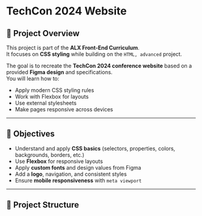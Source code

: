 
# TechCon 2024 Website

## 📖 Project Overview
This project is part of the **ALX Front-End Curriculum**.  
It focuses on **CSS styling** while building on the `HTML, advanced` project.  

The goal is to recreate the **TechCon 2024 conference website** based on a provided **Figma design** and specifications.  
You will learn how to:
- Apply modern CSS styling rules
- Work with Flexbox for layouts
- Use external stylesheets
- Make pages responsive across devices

---

## 🎯 Objectives
- Understand and apply **CSS basics** (selectors, properties, colors, backgrounds, borders, etc.)
- Use **Flexbox** for responsive layouts
- Apply **custom fonts** and design values from Figma
- Add a **logo**, navigation, and consistent styles
- Ensure **mobile responsiveness** with `meta viewport`

---

## 📂 Project Structure
